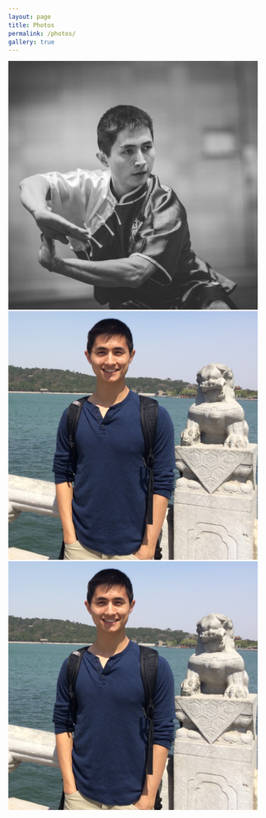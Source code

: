 ```yaml
---
layout: page
title: Photos
permalink: /photos/
gallery: true
---
```


<div id="links">
    <a href="../assets/about/01_stance.jpg" title="Banana" data-gallery>
        <img src="../assets/about/01_stance.jpg" alt="Banana">
    </a>
    <a href="../assets/about/02_lake.jpg" title="Banana" data-gallery>
        <img src="../assets/about/02_lake.jpg" alt="Banana">
    </a>
    <a href="../assets/about/03_flip.jpg" title="Banana" data-gallery>
        <img src="../assets/about/02_lake.jpg" alt="Banana">
    </a>
</div>